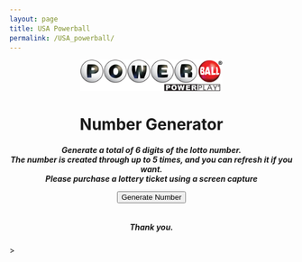 ```yaml
---
layout: page
title: USA Powerball
permalink: /USA_powerball/
---
```

<center><img style="max-width: 50%" src="/assets/usa-powerball.png"></center>

<center><h1>Number Generator</h1></center>
<center><h5 style='margin-bottom:0px;'>Generate a total of 6 digits of the lotto number. <br> 
The number is created through up to 5 times, and you can <b>refresh</b> it if you want.<br>
<b>Please purchase a lottery ticket using a screen capture</b></h5></center>

<!-- Kakao AdFit -->
<ins class="kakao_ad_area" style="display:none;" 
 data-ad-unit    = "DAN-t4nbyr8xmxbp" 
 data-ad-width   = "320" 
 data-ad-height  = "100"></ins> 
<script type="text/javascript" src="//t1.daumcdn.net/kas/static/ba.min.js" async></script>

<div class="div_canvas">
    <center><canvas id="canvas-sample"></canvas></center>
</div>
<div id="div-button">
<center><button id="btn_generator" type="button" class="generator" style='margin-bottom:15px;'  onclick="window.generator()">Generate Number</button></center>
</div>


<!-- Google Adsense -->
<script async src="https://pagead2.googlesyndication.com/pagead/js/adsbygoogle.js"></script>
<ins class="adsbygoogle"
     style="display:block; text-align:center;"
     data-ad-layout="in-article"
     data-ad-format="fluid"
     data-ad-client="ca-pub-5547143505780462"
     data-ad-slot="1196095930"></ins>
<script>
     (adsbygoogle = window.adsbygoogle || []).push({});
</script>
<center><h5>Thank you.</h5></center>>

<script>
    var num_of_generator = 0;
    window.generator = function() {
        if (num_of_generator > 4) {
            var btn = document.getElementById("btn_generator")
            btn.innerHTML = "새로 고침"
            btn.onclick = function() {
                location.reload();
            }
            return;
        }
        var center = document.createElement("center")

        var div = document.createElement("div")
        div.id = "div_lotto_canvas"

        var canvas = document.createElement("canvas")
        let canvasID = "canvas-lotto-" + String(num_of_generator)
        num_of_generator += 1;
        canvas.id = canvasID
        //document.getElementById("btn_generator").innerHTML += '<center><canvas id="canvas"></canvas></center>';
        center.appendChild(canvas)
        div.appendChild(center)
        console.log(div)
        document.getElementById("div-button").appendChild(div)
        
        lotto_numbers = generate(5, 1, 69) + " / " + generate(1, 1, 26)
        console.log(lotto_numbers)
        var numbers = document.createElement("h5")
        numbers.style.cssText='color:black; text-align: center;';
        numbers.innerHTML = lotto_numbers + "<br>";   
        //var numbers_text = document.createTextNode(lotto_numbers);
        //numbers.appendChild(numbers_text);
        document.getElementById("div-button").appendChild(numbers)
        console.log(numbers)
        lotto_numbers = String(lotto_numbers).split(',').join('  ');
        text_particle(canvasID, lotto_numbers)
    }

    function generate(size, lowest, highest) {
            var numbers = [];
            for(var i = 0; i < size; i++) {
                var add = true;
                var randomNumber = Math.floor(Math.random() * highest) + 1;
                for(var y = 0; y < highest; y++) {
                    if(numbers[y] == randomNumber) {
                        add = false;
                    }
                }
                if(add) {
                    numbers.push(randomNumber);
                } else {
                    i--;
                }
            }
        
            var highestNumber = 0;
            for(var m = 0; m < numbers.length; m++) {
                for(var n = m + 1; n < numbers.length; n++) {
                    if(numbers[n] < numbers[m]) {
                        highestNumber = numbers[m];
                        numbers[m] = numbers[n];
                        numbers[n] = highestNumber;
                    }
                }
            }
            return numbers
    }
</script>
<script type="text/javascript" src="js/text_particle.js"></script>
